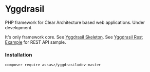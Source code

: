 # Yggdrasil

PHP framework for Clear Architecture based web applications. Under development.

It's only framework core. See [Yggdrasil Skeleton](https://github.com/Assasz/yggdrasil-skeleton). See [Yggdrasil Rest Example](https://github.com/Assasz/yggdrasil-rest-example) for REST API sample.


### Installation

```
composer require assasz/yggdrasil=dev-master
```
